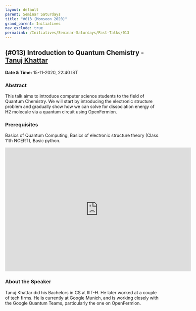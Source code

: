 ```yaml
---
layout: default
parent: Seminar Saturdays
title: "#013 (Monsoon 2020)"
grand_parent: Initiatives
nav_exclude: true
permalink: /Initiatives/Seminar-Saturdays/Past-Talks/013
---
```


(#013) **Introduction to Quantum Chemistry** - [Tanuj Khattar](https://in.linkedin.com/in/tanuj-khattar-8b3042124)
--------------------

**Date & Time:** 15-11-2020, 22:40 IST

### Abstract
This talk aims to introduce computer science students to the field of Quantum Chemistry. We will start by introducing the electronic structure problem and gradually show how we can solve for dissociation energy of H2 molecule via a quantum circuit using OpenFermion.

### Prerequisites
Basics of Quantum Computing,  Basics of electronic structure theory (Class 11th NCERT), Basic python.

<iframe width="600" height="400" src="https://www.youtube.com/embed/sDHvNAVWzsU" frameborder="0" allow="accelerometer; autoplay; clipboard-write; encrypted-media; gyroscope; picture-in-picture" allowfullscreen></iframe>

### About the Speaker
Tanuj Khattar did his Bachelors in CS at IIIT-H. He later worked at a couple of tech firms. He is currently at Google Munich, and is working closely with the Google Quantum Teams, particularly the one on OpenFermion.

